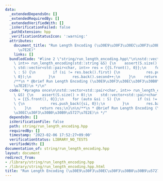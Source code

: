 ```yaml
---
data:
  _extendedDependsOn: []
  _extendedRequiredBy: []
  _extendedVerifiedWith: []
  _isVerificationFailed: false
  _pathExtension: hpp
  _verificationStatusIcon: ':warning:'
  attributes:
    document_title: "Run Length Encoding (\u30E9\u30F3\u30EC\u30F3\u30B0\u30B9\u5727\
      \u7E2E)"
    links: []
  bundledCode: "#line 2 \"string/run_length_encoding.hpp\"\n\nstd::vector<std::pair<char,\
    \ int>> run_length_encoding(std::string &S) {\n    assert(S.size() > 0);\n   \
    \ std::vector<std::pair<char, int>> res = {{S.front(), 0}};\n    for (auto &si\
    \ : S) {\n        if (si != res.back().first) {\n            res.push_back({si,\
    \ 0});\n        }\n        res.back().second++;\n    }\n    return res;\n}\n\n\
    /**\n * @brief Run Length Encoding (\u30E9\u30F3\u30EC\u30F3\u30B0\u30B9\u5727\
    \u7E2E)\n */\n"
  code: "#pragma once\n\nstd::vector<std::pair<char, int>> run_length_encoding(std::string\
    \ &S) {\n    assert(S.size() > 0);\n    std::vector<std::pair<char, int>> res\
    \ = {{S.front(), 0}};\n    for (auto &si : S) {\n        if (si != res.back().first)\
    \ {\n            res.push_back({si, 0});\n        }\n        res.back().second++;\n\
    \    }\n    return res;\n}\n\n/**\n * @brief Run Length Encoding (\u30E9\u30F3\
    \u30EC\u30F3\u30B0\u30B9\u5727\u7E2E)\n */"
  dependsOn: []
  isVerificationFile: false
  path: string/run_length_encoding.hpp
  requiredBy: []
  timestamp: '2023-02-06 17:52:27+09:00'
  verificationStatus: LIBRARY_NO_TESTS
  verifiedWith: []
documentation_of: string/run_length_encoding.hpp
layout: document
redirect_from:
- /library/string/run_length_encoding.hpp
- /library/string/run_length_encoding.hpp.html
title: "Run Length Encoding (\u30E9\u30F3\u30EC\u30F3\u30B0\u30B9\u5727\u7E2E)"
---
```

